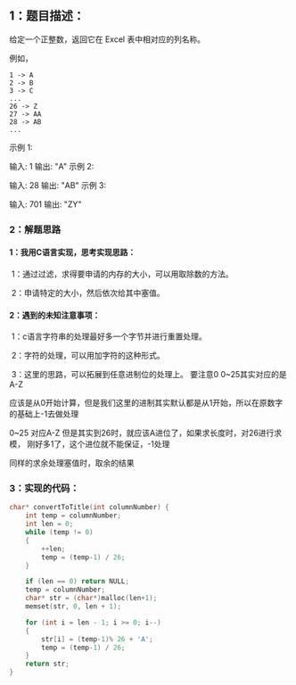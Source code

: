 

## 1：题目描述：

给定一个正整数，返回它在 Excel 表中相对应的列名称。

例如，

    1 -> A
    2 -> B
    3 -> C
    ...
    26 -> Z
    27 -> AA
    28 -> AB 
    ...
示例 1:

输入: 1
输出: "A"
示例 2:

输入: 28
输出: "AB"
示例 3:

输入: 701
输出: "ZY"

### 2：解题思路

#### 1：我用C语言实现，思考实现思路：	

​	1：通过过滤，求得要申请的内存的大小，可以用取除数的方法。

​	2：申请特定的大小，然后依次给其中塞值。

#### 2：遇到的未知注意事项：

​	1：c语言字符串的处理最好多一个字节并进行重置处理。

​	2：字符的处理，可以用加字符的这种形式。

​	3：这里的思路，可以拓展到任意进制位的处理上。  要注意0  0~25其实对应的是A-Z

​			 应该是从0开始计算，但是我们这里的进制其实默认都是从1开始，所以在原数字的基础上-1去做处理



0~25 对应A-Z  但是其实到26时，就应该A进位了，如果求长度时，对26进行求模， 刚好多1了，这个进位就不能保证，-1处理

同样的求余处理塞值时，取余的结果





### 3：实现的代码：

```c
char* convertToTitle(int columnNumber) {
	int temp = columnNumber;
	int len = 0;
	while (temp != 0)
	{
		++len;
		temp = (temp-1) / 26;
	}

	if (len == 0) return NULL;
	temp = columnNumber;
	char* str = (char*)malloc(len+1);
	memset(str, 0, len + 1);

	for (int i = len - 1; i >= 0; i--)
	{
		str[i] = (temp-1)% 26 + 'A';
		temp = (temp-1) / 26;
	}
	return str;
}
```

